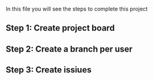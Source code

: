 In this file you will see the steps to complete this project
## Step 1: Create project board
## Step 2: Create a branch per user
## Step 3: Create issiues 
